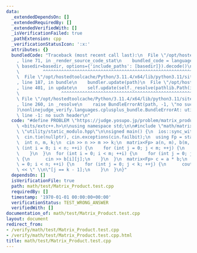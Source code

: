 ```yaml
---
data:
  _extendedDependsOn: []
  _extendedRequiredBy: []
  _extendedVerifiedWith: []
  _isVerificationFailed: true
  _pathExtension: cpp
  _verificationStatusIcon: ':x:'
  attributes: {}
  bundledCode: "Traceback (most recent call last):\n  File \"/opt/hostedtoolcache/Python/3.11.4/x64/lib/python3.11/site-packages/onlinejudge_verify/documentation/build.py\"\
    , line 71, in _render_source_code_stat\n    bundled_code = language.bundle(stat.path,\
    \ basedir=basedir, options={'include_paths': [basedir]}).decode()\n          \
    \         ^^^^^^^^^^^^^^^^^^^^^^^^^^^^^^^^^^^^^^^^^^^^^^^^^^^^^^^^^^^^^^^^^^^^^^^^^^^^^^^^^\n\
    \  File \"/opt/hostedtoolcache/Python/3.11.4/x64/lib/python3.11/site-packages/onlinejudge_verify/languages/cplusplus.py\"\
    , line 187, in bundle\n    bundler.update(path)\n  File \"/opt/hostedtoolcache/Python/3.11.4/x64/lib/python3.11/site-packages/onlinejudge_verify/languages/cplusplus_bundle.py\"\
    , line 401, in update\n    self.update(self._resolve(pathlib.Path(included), included_from=path))\n\
    \                ^^^^^^^^^^^^^^^^^^^^^^^^^^^^^^^^^^^^^^^^^^^^^^^^^^^^^^^^^\n \
    \ File \"/opt/hostedtoolcache/Python/3.11.4/x64/lib/python3.11/site-packages/onlinejudge_verify/languages/cplusplus_bundle.py\"\
    , line 260, in _resolve\n    raise BundleErrorAt(path, -1, \"no such header\"\
    )\nonlinejudge_verify.languages.cplusplus_bundle.BundleErrorAt: utility/static_modulo.hpp:\
    \ line -1: no such header\n"
  code: "#define PROBLEM \"https://judge.yosupo.jp/problem/matrix_product\"\n\n#include\
    \ <bits/extc++.h>\n\nusing namespace std;\n\n#include \"math/matrix.hpp\"\n#include\
    \ \"utility/static_modulo.hpp\"\n\nsigned main() {\n  ios::sync_with_stdio(false);\n\
    \  cin.tie(nullptr), cin.exceptions(cin.failbit);\n  using Fp = static_modulo<998244353>;\n\
    \  int n, m, k;\n  cin >> n >> m >> k;\n  matrix<Fp> a(n, m), b(m, k);\n  for\
    \ (int i = 0; i < n; ++i) {\n    for (int j = 0; j < m; ++j) {\n      cin >> a[i][j];\n\
    \    }\n  }\n  for (int i = 0; i < m; ++i) {\n    for (int j = 0; j < k; ++j)\
    \ {\n      cin >> b[i][j];\n    }\n  }\n  matrix<Fp> c = a * b;\n  for (int i\
    \ = 0; i < n; ++i) {\n    for (int j = 0; j < k; ++j) {\n      cout << c[i][j]\
    \ << \" \\n\"[j == k - 1];\n    }\n  }\n}"
  dependsOn: []
  isVerificationFile: true
  path: math/test/Matrix_Product.test.cpp
  requiredBy: []
  timestamp: '1970-01-01 00:00:00+00:00'
  verificationStatus: TEST_WRONG_ANSWER
  verifiedWith: []
documentation_of: math/test/Matrix_Product.test.cpp
layout: document
redirect_from:
- /verify/math/test/Matrix_Product.test.cpp
- /verify/math/test/Matrix_Product.test.cpp.html
title: math/test/Matrix_Product.test.cpp
---
```

